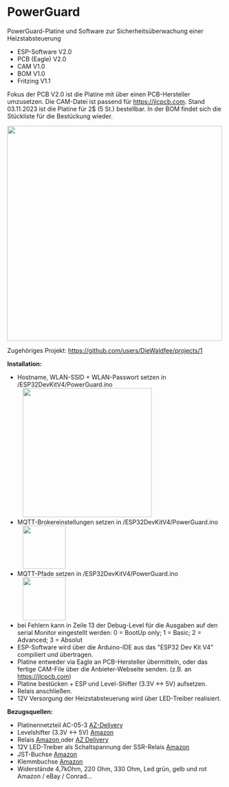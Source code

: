# PowerGuard
PowerGuard-Platine und Software zur Sicherheitsüberwachung einer Heizstabsteuerung

- ESP-Software    V2.0
- PCB (Eagle) 	   V2.0
- CAM             V1.0
- BOM             V1.0
- Fritzing		      V1.1
 
Fokus der PCB V2.0 ist die Platine mit über einen PCB-Hersteller umzusetzen.
Die CAM-Datei ist passend für https://jlcpcb.com. Stand 03.11.2023 ist die Platine für 2$ (5 St.) bestellbar.
In der BOM findet sich die Stückliste für die Bestückung wieder.

<img src="https://github.com/DieWaldfee/PowerGuard/assets/66571311/27bb17e4-c70e-40e7-adc7-ea61fb46f8e1" width="500">

Zugehöriges Projekt: https://github.com/users/DieWaldfee/projects/1

**Installation:**
* Hostname, WLAN-SSID + WLAN-Passwort setzen in /ESP32DevKitV4/PowerGuard.ino <br>
&nbsp;&nbsp;&nbsp;<img src="https://github.com/DieWaldfee/PowerGuard/assets/66571311/75a4b105-765c-4cfd-9f36-0deae3ae548b" width="300">
* MQTT-Brokereinstellungen setzen in /ESP32DevKitV4/PowerGuard.ino <br>
&nbsp;&nbsp;&nbsp;<img src="https://github.com/DieWaldfee/PowerGuard/assets/66571311/897f06d6-190b-4414-a3dd-f5e2cfde511d" height="100">
* MQTT-Pfade setzen in /ESP32DevKitV4/PowerGuard.ino <br>
&nbsp;&nbsp;&nbsp;<img src="[https://github.com/DieWaldfee/PowerGuard/assets/66571311/e8671429-b80d-4a7d-809b-9bdb9c047c20](https://github.com/DieWaldfee/PowerGuard/assets/66571311/4f8c1ffd-b743-4ed1-b313-fc14fc3ef089)" height="100">
* bei Fehlern kann in Zeile 13 der Debug-Level für die Ausgaben auf den serial Monitor eingestellt werden: 0 = BootUp only; 1 = Basic; 2 = Advanced; 3 = Absolut
* ESP-Software wird über die Arduino-IDE aus das "ESP32 Dev Kit V4" compiliert und übertragen.
* Platine entweder via Eagle an PCB-Hersteller übermitteln, oder das fertige CAM-File über die Anbieter-Webseite senden. (z.B. an https://jlcpcb.com)
* Platine bestücken + ESP und Level-Shifter (3.3V <-> 5V) aufsetzen.
* Relais anschließen.
* 12V Versorgung der Heizstabsteuerung wird über LED-Treiber realisiert.

**Bezugsquellen:**
* Platinennetzteil AC-05-3    <a href="https://www.azdelivery.de/products/copy-of-220v-zu-5v-mini-netzteil"> AZ-Delivery </a>
* Levelshifter (3.3V <-> 5V)  <a href="https://www.amazon.de/RUNCCI-YUN-Pegelwandler-Converter-BiDirektional-Mikrocontroller/dp/B082F6BSB5/ref=sr_1_2?__mk_de_DE=%C3%85M%C3%85%C5%BD%C3%95%C3%91&crid=45TPZ9B8CUP9&keywords=level+shifter&qid=1699045033&sprefix=level+shifter%2Caps%2C103&sr=8-2"> Amazon </a>
* Relais <a href="https://www.amazon.de/gp/product/B0B5816YJ7/ref=ppx_yo_dt_b_search_asin_image?ie=UTF8&th=1"> Amazon </a> oder <a href="https://www.az-delivery.de/products/relais-modul"> AZ Delivery </a>
* 12V LED-Treiber als Schaltspannung der SSR-Relais  <a href="https://www.amazon.de/gp/product/B082NLNCSB/ref=ppx_yo_dt_b_search_asin_image?ie=UTF8&psc=1"> Amazon </a>
* JST-Buchse <a href="https://www.amazon.de/gp/product/B0B2R99X99/ref=ppx_yo_dt_b_search_asin_title?ie=UTF8&psc=1"> Amazon </a>
* Klemmbuchse <a href="https://www.amazon.de/gp/product/B087RN8FDZ/ref=ppx_yo_dt_b_search_asin_title?ie=UTF8&th=1"> Amazon </a>
* Widerstände 4,7kOhm, 220 Ohm, 330 Ohm, Led grün, gelb und rot Amazon / eBay / Conrad...
